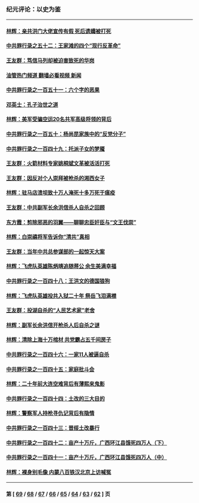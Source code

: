 ### 纪元评论：以史为鉴
---
#### [林辉：亲共洪门大佬宣传有假 死后遗孀被打死](../../pages/nsc1028/n14057205.md?08220330) 
#### [中共罪行录之五十二：王家滩的四个“现行反革命”](../../pages/nsc1028/n14056387.md?08220330) 
#### [王友群：笃信马列却被迫害致死的华岗](../../pages/nsc1028/n14053972.md?08220330) 
#### [油管热门频道 翻墙必看视频 新闻](ok?08220330)
#### [中共罪行录之一百五十一：六个字的恶果](../../pages/nsc1028/n14053129.md?08220330) 
#### [邓英士：孔子治世之道](../../pages/nsc1028/n14052210.md?08220330) 
#### [林辉：美军受骗空运20名共军高级将领的背后](../../pages/nsc1028/n14052185.md?08220330) 
#### [中共罪行录之一百五十：杨尚昆家族中的“反党分子”](../../pages/nsc1028/n14051396.md?08220330) 
#### [中共罪行录之一百四十九：托派子女的梦魇](../../pages/nsc1028/n14050027.md?08220330) 
#### [王友群：火箭材料专家姚桐斌文革被活活打死](../../pages/nsc1028/n14048805.md?08220330) 
#### [王友群：因反对个人崇拜被枪杀的湘西女子](../../pages/nsc1028/n14048288.md?08220330) 
#### [林辉：驻马店溃坝致十万人淹死十多万死于瘟疫](../../pages/nsc1028/n14048231.md?08220330) 
#### [王友群：中共副军长余洪信杀人自杀之回顾](../../pages/nsc1028/n14045464.md?08220330) 
#### [东方霞：剪除邪恶的羽翼——聊聊忠臣奸臣与“文王伐崇”](../../pages/nsc1028/n14045501.md?08220330) 
#### [林辉：白崇禧将军告诉你“清共”真相](../../pages/nsc1028/n14044216.md?08220330) 
#### [王友群：当年中共总参谋部的一起惊天大案](../../pages/nsc1028/n14043817.md?08220330) 
#### [林辉：飞虎队英雄陈炳靖追随蒋公 余生美满幸福](../../pages/nsc1028/n14042421.md?08220330) 
#### [中共罪行录之一百四十八：王洪文的德国狼狗](../../pages/nsc1028/n14042070.md?08220330) 
#### [林辉：飞虎队英雄投共入狱二十年 祭岳飞泪满襟](../../pages/nsc1028/n14041446.md?08220330) 
#### [王友群：投湖自杀的“人民艺术家”老舍](../../pages/nsc1028/n14038027.md?08220330) 
#### [林辉：副军长余洪信开枪杀人后自杀之谜](../../pages/nsc1028/n14037038.md?08220330) 
#### [林辉：清除上海十万棺材 共党霸占五千间房子](../../pages/nsc1028/n14033735.md?08220330) 
#### [中共罪行录之一百四十六：一家11人被逼自杀](../../pages/nsc1028/n14032932.md?08220330) 
#### [中共罪行录之一百四十五：家庭批斗会](../../pages/nsc1028/n14031487.md?08220330) 
#### [林辉：二十年前大连空难背后有薄熙来鬼影](../../pages/nsc1028/n14031069.md?08220330) 
#### [中共罪行录之一百四十四：土改的三大目的](../../pages/nsc1028/n14030522.md?08220330) 
#### [林辉：警察军人持枪寻仇记背后有隐情](../../pages/nsc1028/n14029745.md?08220330) 
#### [中共罪行录之一百四十三：晋绥土改暴行](../../pages/nsc1028/n14029965.md?08220330) 
#### [中共罪行录之一百四十二：亩产十万斤，广西环江县饿死四万人（下）](../../pages/nsc1028/n14027911.md?08220330) 
#### [中共罪行录之一百四十一：亩产十万斤，广西环江县饿死四万人（中）](../../pages/nsc1028/n14027089.md?08220330) 
#### [林辉：裸身别毛像 内蒙八百铁汉北京上访喊冤](../../pages/nsc1028/n14026693.md?08220330) 

---
#### 第 [ [69](./69.md?08220330) / [68](./68.md?08220330) / [67](./67.md?08220330) / [66](./66.md?08220330) / [65](./65.md?08220330) / [64](./64.md?08220330) / [63](./63.md?08220330) / [62](./62.md?08220330) ] 页
